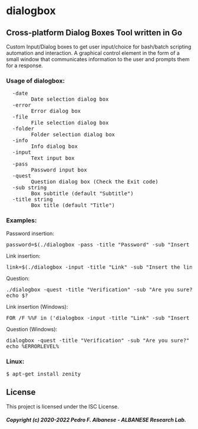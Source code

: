 # dialogbox
## Cross-platform Dialog Boxes Tool written in Go 
Custom Input/Dialog boxes to get user input/choice for bash/batch scripting automation and interaction. A graphical control element in the form of a small window that communicates information to the user and prompts them for a response. 

### Usage of dialogbox:
<pre>  -date
        Date selection dialog box
  -error
        Error dialog box
  -file
        File selection dialog box
  -folder
        Folder selection dialog box
  -info
        Info dialog box
  -input
        Text input box
  -pass
        Password input box
  -quest
        Question dialog box (Check the Exit code)
  -sub string
        Box subtitle (default "Subtitle")
  -title string
        Box title (default "Title")</pre>

### Examples:
Password insertion:
<pre>password=$(./dialogbox -pass -title "Password" -sub "Insert Password:")</pre>
Link insertion:
<pre>link=$(./dialogbox -input -title "Link" -sub "Insert the link:")</pre>
Question:
<pre>./dialogbox -quest -title "Verification" -sub "Are you sure?"
echo $?</pre>

Link insertion (Windows):
<pre>FOR /F %%F in ('dialogbox -input -title "Link" -sub "Insert the link:"') do (set link=%%F)</pre> 
Question (Windows):
<pre>dialogbox -quest -title "Verification" -sub "Are you sure?"
echo %ERRORLEVEL%</pre>

### Linux:
<pre>$ apt-get install zenity</pre>

## License
This project is licensed under the ISC License.
##### Copyright (c) 2020-2022 Pedro F. Albanese - ALBANESE Research Lab.
